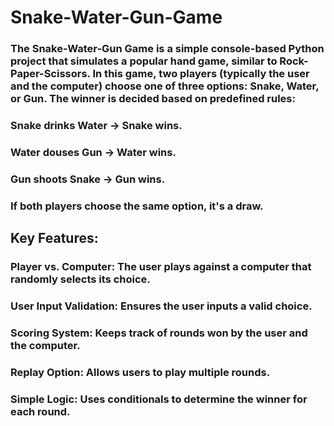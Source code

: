 # Snake-Water-Gun-Game
### The Snake-Water-Gun Game is a simple console-based Python project that simulates a popular hand game, similar to Rock-Paper-Scissors. In this game, two players (typically the user and the computer) choose one of three options: Snake, Water, or Gun. The winner is decided based on predefined rules:

### Snake drinks Water → Snake wins.
### Water douses Gun → Water wins.
### Gun shoots Snake → Gun wins.
### If both players choose the same option, it's a draw.

## Key Features:
### Player vs. Computer: The user plays against a computer that randomly selects its choice.
### User Input Validation: Ensures the user inputs a valid choice.
### Scoring System: Keeps track of rounds won by the user and the computer.
### Replay Option: Allows users to play multiple rounds.
### Simple Logic: Uses conditionals to determine the winner for each round.
